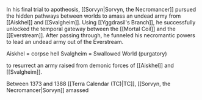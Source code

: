 In his final trial to apotheosis, [[Sorvyn|Sorvyn, the Necromancer]] pursued the hidden pathways between worlds to amass an undead army from [[Aiskhel]] and [[Svalgheim]]. Using [[Yggdrasil's Branch]], he successfully unlocked the temporal gateway between the [[Mortal Coil]] and the [[Everstream]]. After passing through, he funneled his necromantic powers to lead an undead army out of the Everstream.

Aiskhel = corpse hell
Svalgheim = Swallowed World (purgatory)

to resurrect an army raised from demonic forces of [[Aiskhel]] and [[Svalgheim]].

Between 1373 and 1388 [[Terra Calendar (TC)|TC]], [[Sorvyn, the Necromancer|Sorvyn]] amassed
